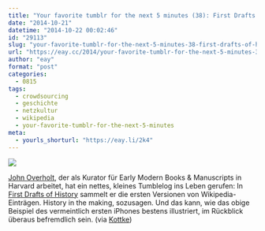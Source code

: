 ```yaml
---
title: "Your favorite tumblr for the next 5 minutes (38): First Drafts of History"
date: "2014-10-21"
datetime: "2014-10-22 00:02:46"
id: "29113"
slug: "your-favorite-tumblr-for-the-next-5-minutes-38-first-drafts-of-history"
url: "https://eay.cc/2014/your-favorite-tumblr-for-the-next-5-minutes-38-first-drafts-of-history/"
author: "eay"
format: "post"
categories:
  - 0815
tags:
  - crowdsourcing
  - geschichte
  - netzkultur
  - wikipedia
  - your-favorite-tumblr-for-the-next-5-minutes
meta:
  - yourls_shorturl: "https://eay.li/2k4"
---
```


![](https://eay.cc/uploads/2014/firstdraftsofhistory.gif)

[John Overholt](https://twitter.com/john_overholt), der als Kurator für Early Modern Books & Manuscripts in Harvard arbeitet, hat ein nettes, kleines Tumblelog ins Leben gerufen: In [First Drafts of History](http://firstdraftsofhistory.tumblr.com/) sammelt er die ersten Versionen von Wikipedia-Einträgen. History in the making, sozusagen. Und das kann, wie das obige Beispiel des vermeintlich ersten iPhones bestens illustriert, im Rückblick überaus befremdlich sein. (via [Kottke](http://kottke.org/14/10/the-first-drafts-of-wikipedia))
